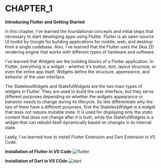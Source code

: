 # CHAPTER_1
**Introducing Flutter and Getting Started**

In this chapter, I've learned the foundational concepts and initial steps that necessary to start developing apps using Flutter. Flutter is an open-source UI toolkit by Google for building applications for mobile, web, and desktop from a single codebase. Also, I've learned that the Flutter uses the Skia 2D rendering engine that works with different types of hardware and software.

I've learned that Widgets are the building blocks of a Flutter application. In Flutter, everything is a widget - whether it's button, text, layout structure, or even the entire app itself. Widgets define the structure, appereance, and behavior of the user interface. 

The StatelessWidgets and StatefulWidgets are the two main types of widgets in Flutter. They are used to build the user interface, but they serve different purposes depending on whether the widgets appearance or behavior needs to change during its lifecycle. So lets differentiate why the two of them have a different purposes, first the StatelessWidget is a widget that does not require mutable state. It is used for displaying only the static content that does not change after it is built, while the StatefulWidgets is a widget that can rebuild itself dynamically based on changes in its internal state. 

Lastly, I've learned how to install Flutter Extension and Dart Extension in VS Code.



**Installation of Flutter in VS Code**
![flutter](https://github.com/user-attachments/assets/e93c8a5c-de8d-40b8-b1d5-43897305b181)



**Installation of Dart in VS COde**
![dart](https://github.com/user-attachments/assets/84a45c94-c129-4f2f-801c-10174e6e41c4)


 
